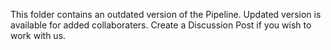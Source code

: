 This folder contains an outdated version of the Pipeline. Updated version is available for added collaboraters. Create a Discussion Post if you wish to work with us.